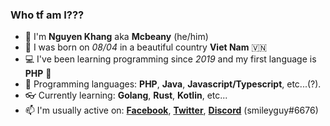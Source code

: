 ### Who tf am I???
 - 👋 I'm **Nguyen Khang** aka **Mcbeany** (he/him)
 - 🍼 I was born on *08/04* in a beautiful country **Viet Nam** 🇻🇳
 - 💻 I've been learning programming since *2019* and my first language is **PHP** 🐘
 - 📘 Programming languages: **PHP**, **Java**, **Javascript/Typescript**, etc...(?).
 - 👓 Currently learning: **Golang**, **Rust**, **Kotlin**, etc...
 - 📫 I'm usually active on: [**Facebook**](https://www.facebook.com/profile.php?id=100070855831717), [**Twitter**](https://twitter.com/mcbeanyoof), [**Discord**]() (smileyguy#6676)
